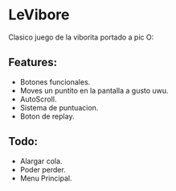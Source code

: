 # LeVibore

Clasico juego de la viborita portado a pic O:

## Features:
- Botones funcionales.
- Moves un puntito en la pantalla a gusto uwu.
- AutoScroll.
- Sistema de puntuacion.
- Boton de replay.


## Todo:
- Alargar cola.
- Poder perder.
- Menu Principal.
